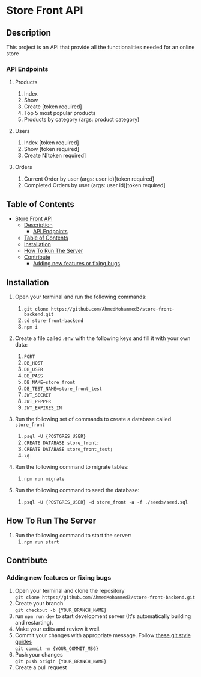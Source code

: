 # Store Front API

## Description

This project is an API that provide all the functionalities needed for an online store

### API Endpoints

1. Products

    1. Index
    2. Show
    3. Create [token required]
    4. Top 5 most popular products
    5. Products by category (args: product category)

1. Users
    1. Index [token required]
    2. Show [token required]
    3. Create N[token required]
1. Orders
    1. Current Order by user (args: user id)[token required]
    2. Completed Orders by user (args: user id)[token required]

## Table of Contents

- [Store Front API](#store-front-api)
  - [Description](#description)
    - [API Endpoints](#api-endpoints)
  - [Table of Contents](#table-of-contents)
  - [Installation](#installation)
  - [How To Run The Server](#how-to-run-the-server)
  - [Contribute](#contribute)
    - [Adding new features or fixing bugs](#adding-new-features-or-fixing-bugs)

## Installation

1. Open your terminal and run the following commands:<br/>

    1. `git clone https://github.com/AhmedMohammed3/store-front-backend.git`
    2. `cd store-front-backend`
    3. `npm i`

2. Create a file called .env with the following keys and fill it with your own data:<br/>
    1. `PORT`
    2. `DB_HOST`
    3. `DB_USER`
    4. `DB_PASS`
    5. `DB_NAME=store_front`
    6. `DB_TEST_NAME=store_front_test`
    7. `JWT_SECRET`
    8. `JWT_PEPPER`
    9. `JWT_EXPIRES_IN`
3. Run the following set of commands to create a database called `store_front`<br/>

    1. `psql -U {POSTGRES_USER}`
    2. `CREATE DATABASE store_front;`
    3. `CREATE DATABASE store_front_test;`
    4. `\q`

4. Run the following command to migrate tables:<br/>
    1. `npm run migrate`
5. Run the following command to seed the database:<br/>
    1. `psql -U {POSTGRES_USER} -d store_front -a -f ./seeds/seed.sql`

## How To Run The Server

1. Run the following command to start the server:<br/>
    1. `npm run start`

## Contribute

### Adding new features or fixing bugs

1. Open your terminal and clone the repository<br/>
   `git clone https://github.com/AhmedMohammed3/store-front-backend.git`
2. Create your branch<br/>
   `git checkout -b {YOUR_BRANCH_NAME}`
3. run `npm run dev` to start development server (It's automatically building and restarting).
4. Make your edits and review it well.
5. Commit your changes with appropriate message. Follow [these git style guides](https://udacity.github.io/git-styleguide/)<br/>
   `git commit -m {YOUR_COMMIT_MSG}`
6. Push your changes<br/>
   `git push origin {YOUR_BRANCH_NAME}`
7. Create a pull request
